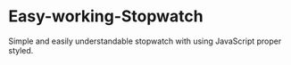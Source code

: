 # Easy-working-Stopwatch
Simple and easily understandable stopwatch with using JavaScript proper styled. 
